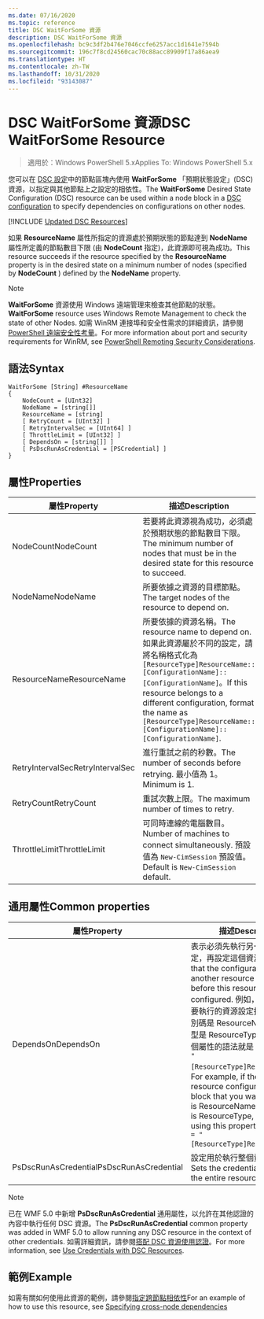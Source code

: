 ```yaml
---
ms.date: 07/16/2020
ms.topic: reference
title: DSC WaitForSome 資源
description: DSC WaitForSome 資源
ms.openlocfilehash: bc9c3df2b476e7046ccfe6257acc1d1641e7594b
ms.sourcegitcommit: 196c7f8cd24560cac70c88acc89909f17a86aea9
ms.translationtype: HT
ms.contentlocale: zh-TW
ms.lasthandoff: 10/31/2020
ms.locfileid: "93143087"
---
```

# <a name="dsc-waitforsome-resource"></a><span data-ttu-id="11bc4-103">DSC WaitForSome 資源</span><span class="sxs-lookup"><span data-stu-id="11bc4-103">DSC WaitForSome Resource</span></span>

> <span data-ttu-id="11bc4-104">適用於：Windows PowerShell 5.x</span><span class="sxs-lookup"><span data-stu-id="11bc4-104">Applies To: Windows PowerShell 5.x</span></span>

<span data-ttu-id="11bc4-105">您可以在 [DSC 設定](../../../configurations/configurations.md)中的節點區塊內使用 **WaitForSome** 「預期狀態設定」(DSC) 資源，以指定與其他節點上之設定的相依性。</span><span class="sxs-lookup"><span data-stu-id="11bc4-105">The **WaitForSome** Desired State Configuration (DSC) resource can be used within a node block in a [DSC configuration](../../../configurations/configurations.md) to specify dependencies on configurations on other nodes.</span></span>

[!INCLUDE [Updated DSC Resources](../../../../../includes/dsc-resources.md)]

<span data-ttu-id="11bc4-106">如果 **ResourceName** 屬性所指定的資源處於預期狀態的節點達到 **NodeName** 屬性所定義的節點數目下限 (由 **NodeCount** 指定)，此資源即可視為成功。</span><span class="sxs-lookup"><span data-stu-id="11bc4-106">This resource succeeds if the resource specified by the **ResourceName** property is in the desired state on a minimum number of nodes (specified by **NodeCount** ) defined by the **NodeName** property.</span></span>

> [!NOTE]
> <span data-ttu-id="11bc4-107">**WaitForSome** 資源使用 Windows 遠端管理來檢查其他節點的狀態。</span><span class="sxs-lookup"><span data-stu-id="11bc4-107">**WaitForSome** resource uses Windows Remote Management to check the state of other Nodes.</span></span> <span data-ttu-id="11bc4-108">如需 WinRM 連接埠和安全性需求的詳細資訊，請參閱 [PowerShell 遠端安全性考量](/powershell/scripting/learn/remoting/winrmsecurity)。</span><span class="sxs-lookup"><span data-stu-id="11bc4-108">For more information about port and security requirements for WinRM, see [PowerShell Remoting Security Considerations](/powershell/scripting/learn/remoting/winrmsecurity).</span></span>

## <a name="syntax"></a><span data-ttu-id="11bc4-109">語法</span><span class="sxs-lookup"><span data-stu-id="11bc4-109">Syntax</span></span>

```Syntax
WaitForSome [String] #ResourceName
{
    NodeCount = [UInt32]
    NodeName = [string[]]
    ResourceName = [string]
    [ RetryCount = [UInt32] ]
    [ RetryIntervalSec = [UInt64] ]
    [ ThrottleLimit = [UInt32] ]
    [ DependsOn = [string[]] ]
    [ PsDscRunAsCredential = [PSCredential] ]
}
```

## <a name="properties"></a><span data-ttu-id="11bc4-110">屬性</span><span class="sxs-lookup"><span data-stu-id="11bc4-110">Properties</span></span>

|<span data-ttu-id="11bc4-111">屬性</span><span class="sxs-lookup"><span data-stu-id="11bc4-111">Property</span></span> |<span data-ttu-id="11bc4-112">描述</span><span class="sxs-lookup"><span data-stu-id="11bc4-112">Description</span></span> |
|---|---|
|<span data-ttu-id="11bc4-113">NodeCount</span><span class="sxs-lookup"><span data-stu-id="11bc4-113">NodeCount</span></span> |<span data-ttu-id="11bc4-114">若要將此資源視為成功，必須處於預期狀態的節點數目下限。</span><span class="sxs-lookup"><span data-stu-id="11bc4-114">The minimum number of nodes that must be in the desired state for this resource to succeed.</span></span> |
|<span data-ttu-id="11bc4-115">NodeName</span><span class="sxs-lookup"><span data-stu-id="11bc4-115">NodeName</span></span> |<span data-ttu-id="11bc4-116">所要依據之資源的目標節點。</span><span class="sxs-lookup"><span data-stu-id="11bc4-116">The target nodes of the resource to depend on.</span></span> |
|<span data-ttu-id="11bc4-117">ResourceName</span><span class="sxs-lookup"><span data-stu-id="11bc4-117">ResourceName</span></span> |<span data-ttu-id="11bc4-118">所要依據的資源名稱。</span><span class="sxs-lookup"><span data-stu-id="11bc4-118">The resource name to depend on.</span></span> <span data-ttu-id="11bc4-119">如果此資源屬於不同的設定，請將名稱格式化為 `[ResourceType]ResourceName::[ConfigurationName]::[ConfigurationName]`。</span><span class="sxs-lookup"><span data-stu-id="11bc4-119">If this resource belongs to a different configuration, format the name as `[ResourceType]ResourceName::[ConfigurationName]::[ConfigurationName]`.</span></span> |
|<span data-ttu-id="11bc4-120">RetryIntervalSec</span><span class="sxs-lookup"><span data-stu-id="11bc4-120">RetryIntervalSec</span></span> |<span data-ttu-id="11bc4-121">進行重試之前的秒數。</span><span class="sxs-lookup"><span data-stu-id="11bc4-121">The number of seconds before retrying.</span></span> <span data-ttu-id="11bc4-122">最小值為 1。</span><span class="sxs-lookup"><span data-stu-id="11bc4-122">Minimum is 1.</span></span> |
|<span data-ttu-id="11bc4-123">RetryCount</span><span class="sxs-lookup"><span data-stu-id="11bc4-123">RetryCount</span></span> |<span data-ttu-id="11bc4-124">重試次數上限。</span><span class="sxs-lookup"><span data-stu-id="11bc4-124">The maximum number of times to retry.</span></span> |
|<span data-ttu-id="11bc4-125">ThrottleLimit</span><span class="sxs-lookup"><span data-stu-id="11bc4-125">ThrottleLimit</span></span> |<span data-ttu-id="11bc4-126">可同時連線的電腦數目。</span><span class="sxs-lookup"><span data-stu-id="11bc4-126">Number of machines to connect simultaneously.</span></span> <span data-ttu-id="11bc4-127">預設值為 `New-CimSession` 預設值。</span><span class="sxs-lookup"><span data-stu-id="11bc4-127">Default is `New-CimSession` default.</span></span> |

## <a name="common-properties"></a><span data-ttu-id="11bc4-128">通用屬性</span><span class="sxs-lookup"><span data-stu-id="11bc4-128">Common properties</span></span>

|<span data-ttu-id="11bc4-129">屬性</span><span class="sxs-lookup"><span data-stu-id="11bc4-129">Property</span></span> |<span data-ttu-id="11bc4-130">描述</span><span class="sxs-lookup"><span data-stu-id="11bc4-130">Description</span></span> |
|---|---|
|<span data-ttu-id="11bc4-131">DependsOn</span><span class="sxs-lookup"><span data-stu-id="11bc4-131">DependsOn</span></span> |<span data-ttu-id="11bc4-132">表示必須先執行另一個資源的設定，再設定這個資源。</span><span class="sxs-lookup"><span data-stu-id="11bc4-132">Indicates that the configuration of another resource must run before this resource is configured.</span></span> <span data-ttu-id="11bc4-133">例如，如果第一個想要執行的資源設定指令碼區塊識別碼是 ResourceName，而其類型是 ResourceType，則使用這個屬性的語法就是 `DependsOn = "[ResourceType]ResourceName"`。</span><span class="sxs-lookup"><span data-stu-id="11bc4-133">For example, if the ID of the resource configuration script block that you want to run first is ResourceName and its type is ResourceType, the syntax for using this property is `DependsOn = "[ResourceType]ResourceName"`.</span></span> |
|<span data-ttu-id="11bc4-134">PsDscRunAsCredential</span><span class="sxs-lookup"><span data-stu-id="11bc4-134">PsDscRunAsCredential</span></span> |<span data-ttu-id="11bc4-135">設定用於執行整個資源的認證。</span><span class="sxs-lookup"><span data-stu-id="11bc4-135">Sets the credential for running the entire resource as.</span></span> |

> [!NOTE]
> <span data-ttu-id="11bc4-136">已在 WMF 5.0 中新增 **PsDscRunAsCredential** 通用屬性，以允許在其他認證的內容中執行任何 DSC 資源。</span><span class="sxs-lookup"><span data-stu-id="11bc4-136">The **PsDscRunAsCredential** common property was added in WMF 5.0 to allow running any DSC resource in the context of other credentials.</span></span> <span data-ttu-id="11bc4-137">如需詳細資訊，請參閱[搭配 DSC 資源使用認證](../../../configurations/runasuser.md)。</span><span class="sxs-lookup"><span data-stu-id="11bc4-137">For more information, see [Use Credentials with DSC Resources](../../../configurations/runasuser.md).</span></span>

## <a name="example"></a><span data-ttu-id="11bc4-138">範例</span><span class="sxs-lookup"><span data-stu-id="11bc4-138">Example</span></span>

<span data-ttu-id="11bc4-139">如需有關如何使用此資源的範例，請參閱[指定跨節點相依性](../../../configurations/crossNodeDependencies.md)</span><span class="sxs-lookup"><span data-stu-id="11bc4-139">For an example of how to use this resource, see [Specifying cross-node dependencies](../../../configurations/crossNodeDependencies.md)</span></span>
